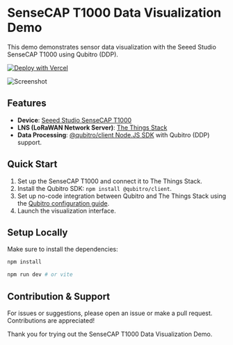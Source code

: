 # SenseCAP T1000 Data Visualization Demo

This demo demonstrates sensor data visualization with the Seeed Studio SenseCAP T1000 using Qubitro (DDP).

[![Deploy with Vercel](https://vercel.com/button)](https://vercel.com/new/clone?repository-url=https%3A%2F%2Fgithub.com%2Fvercel%2Fnext.js%2Ftree%2Fcanary%2Fexamples%2Fhello-world)

![Screenshot](https://github.com/github/labs/sensecap-t1000-data-visualization-demo/blob/src/assets/qubitro-seeed-studio-t1000-data-visualization-demo.png")

## Features

- **Device**: [Seeed Studio SenseCAP T1000](https://www.seeedstudio.com/)
- **LNS (LoRaWAN Network Server)**: [The Things Stack](https://www.thethingsnetwork.org/docs/lorawan/the-things-stack.html)
- **Data Processing**: [@qubitro/client Node.JS SDK](https://www.npmjs.com/package/@qubitro/client) with Qubitro (DDP) support.

## Quick Start

1. Set up the SenseCAP T1000 and connect it to The Things Stack.
2. Install the Qubitro SDK: `npm install @qubitro/client`.
3. Set up no-code integration between Qubitro and The Things Stack using the [Qubitro configuration guide](https://docs.qubitro.com/platform/lorawan/the_things_stack).
4. Launch the visualization interface.


## Setup Locally

Make sure to install the dependencies:

```bash
npm install

npm run dev # or vite
```

## Contribution & Support

For issues or suggestions, please open an issue or make a pull request. Contributions are appreciated!

Thank you for trying out the SenseCAP T1000 Data Visualization Demo.